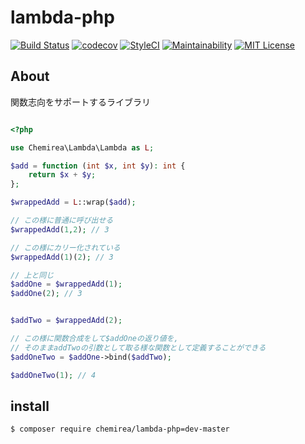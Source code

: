 # lambda-php

[![Build Status](https://travis-ci.org/chemirea/lambda-php.svg?branch=master)](https://travis-ci.org/chemirea/lambda-php)
[![codecov](https://codecov.io/gh/chemirea/lambda-php/branch/master/graph/badge.svg)](https://codecov.io/gh/chemirea/lambda-php)
[![StyleCI](https://github.styleci.io/repos/217989836/shield?branch=master)](https://github.styleci.io/repos/217989836)
[![Maintainability](https://api.codeclimate.com/v1/badges/91fb9473212123f50f80/maintainability)](https://codeclimate.com/github/chemirea/lambda-php/maintainability)
[![MIT License](http://img.shields.io/badge/license-MIT-blue.svg?style=flat)](LICENSE)

## About

関数志向をサポートするライブラリ

```php

<?php

use Chemirea\Lambda\Lambda as L;

$add = function (int $x, int $y): int {
    return $x + $y;
};

$wrappedAdd = L::wrap($add);

// この様に普通に呼び出せる
$wrappedAdd(1,2); // 3

// この様にカリー化されている
$wrappedAdd(1)(2); // 3

// 上と同じ
$addOne = $wrappedAdd(1);
$addOne(2); // 3


$addTwo = $wrappedAdd(2);

// この様に関数合成をして$addOneの返り値を,
// そのままaddTwoの引数として取る様な関数として定義することができる
$addOneTwo = $addOne->bind($addTwo);

$addOneTwo(1); // 4

```

## install

```
$ composer require chemirea/lambda-php=dev-master
```
